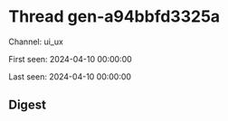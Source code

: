 # Thread gen-a94bbfd3325a
Channel: ui_ux

First seen: 2024-04-10 00:00:00

Last seen: 2024-04-10 00:00:00

## Digest


